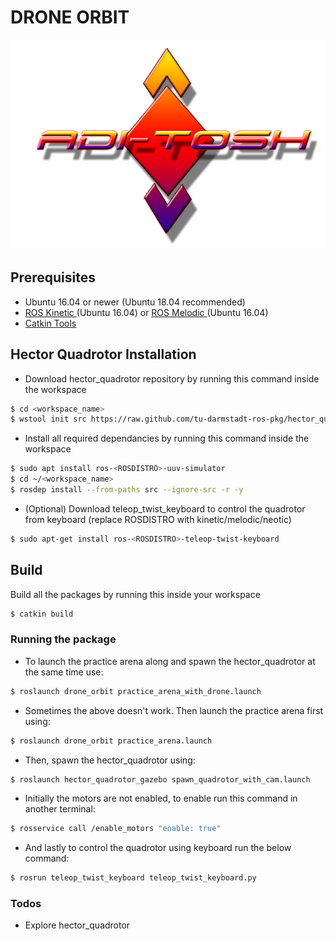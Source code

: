 # DRONE ORBIT
![](../images/logo3.png)

## Prerequisites
- Ubuntu 16.04 or newer (Ubuntu 18.04 recommended)
- [ROS Kinetic ](http://wiki.ros.org/kinetic/Installation/Ubuntu) (Ubuntu 16.04) or [ROS Melodic ](http://wiki.ros.org/melodic/Installation/Ubuntu) (Ubuntu 16.04)
- [Catkin Tools](https://catkin-tools.readthedocs.io/en/latest/installing.html)

## Hector Quadrotor Installation
- Download hector_quadrotor repository by running this command inside the workspace
```sh
$ cd <workspace_name>
$ wstool init src https://raw.github.com/tu-darmstadt-ros-pkg/hector_quadrotor/kinetic-devel/tutorials.rosinstall
```

- Install all required dependancies by running this command inside the workspace
```sh
$ sudo apt install ros-<ROSDISTRO>-uuv-simulator
$ cd ~/<workspace_name>
$ rosdep install --from-paths src --ignore-src -r -y
```

- (Optional) Download teleop_twist_keyboard to control the quadrotor from keyboard (replace ROSDISTRO with kinetic/melodic/neotic)
```sh
$ sudo apt-get install ros-<ROSDISTRO>-teleop-twist-keyboard
```

## Build
Build all the packages by running this inside your workspace
```sh
$ catkin build
```

### Running the package
- To launch the practice arena along and spawn the hector_quadrotor at the same time use:
```sh	
$ roslaunch drone_orbit practice_arena_with_drone.launch
```		
- Sometimes the above doesn't work. Then launch the practice arena first using:
```sh	
$ roslaunch drone_orbit practice_arena.launch
```		
- Then, spawn the hector_quadrotor using:
```sh	
$ roslaunch hector_quadrotor_gazebo spawn_quadrotor_with_cam.launch
```		
- Initially the motors are not enabled, to enable run this command in another terminal:
```sh
$ rosservice call /enable_motors "enable: true"
```	
- And lastly to control the quadrotor using keyboard run the below command:
```sh
$ rosrun teleop_twist_keyboard teleop_twist_keyboard.py
```

### Todos

 - Explore hector_quadrotor

